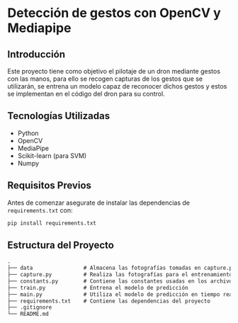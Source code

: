 # Detección de gestos con OpenCV y Mediapipe

## Introducción

Este proyecto tiene como objetivo el pilotaje de un dron mediante gestos con las manos, para ello se recogen capturas de los gestos que se utilizarán, se entrena un modelo capaz de reconocer dichos gestos y estos se implementan en el código del dron para su control.

## Tecnologías Utilizadas

- Python
- OpenCV
- MediaPipe
- Scikit-learn (para SVM)
- Numpy

## Requisitos Previos

Antes de comenzar asegurate de instalar las dependencias de `requirements.txt` con:

```bash
pip install requirements.txt
```

## Estructura del Proyecto
```markdown
.
├── data                # Almacena las fotografías tomadas en capture.py
├── capture.py          # Realiza las fotografías para el entrenamiento
├── constants.py        # Contiene las constantes usadas en los archivos
├── train.py            # Entrena el modelo de predicción
├── main.py             # Utiliza el modelo de predicción en tiempo real
├── requirements.txt    # Contiene las dependencias del proyecto
├── .gitignore
└── README.md
```

